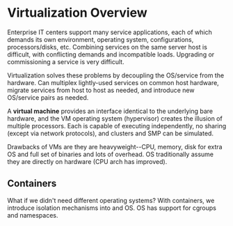 # Virtualization Overview

Enterprise IT centers support many service applications, each of which demands its own environment, operating system, configurations, processors/disks, etc. Combining services on the same server host is difficult, with conflicting demands and incompatible loads. Upgrading or commissioning a service is very difficult. 

Virtualization solves these problems by decoupling the OS/service from the hardware. Can multiplex lightly-used services on common host hardware, migrate services from host to host as needed, and introduce new OS/service pairs as needed.

A **virtual machine** provides an interface identical to the underlying bare hardware, and the VM operating system (hypervisor) creates the illusion of multiple processors. Each is capable of executing independently, no sharing (except via network protocols), and clusters and SMP can be simulated.

Drawbacks of VMs are they are heavyweight--CPU, memory, disk for extra OS and full set of binaries and lots of overhead. OS traditionally assume they are directly on hardware (CPU arch has improved).

## Containers

What if we didn't need different operating systems? With containers, we introduce isolation mechanisms into and OS. OS has support for cgroups and namespaces.
